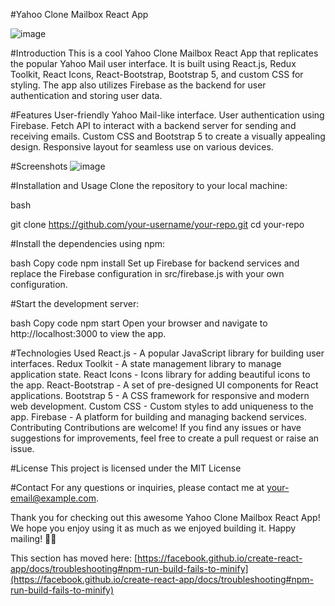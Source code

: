 #Yahoo Clone Mailbox React App


![image](https://github.com/NishantMsingh/mailclientbox/assets/93445529/5226f14d-e17d-4885-af99-d7cde0d9c870)

#Introduction
This is a cool Yahoo Clone Mailbox React App that replicates the popular Yahoo Mail user interface. It is built using React.js, Redux Toolkit, React Icons, React-Bootstrap, Bootstrap 5, and custom CSS for styling. The app also utilizes Firebase as the backend for user authentication and storing user data.

#Features
User-friendly Yahoo Mail-like interface.
User authentication using Firebase.
Fetch API to interact with a backend server for sending and receiving emails.
Custom CSS and Bootstrap 5 to create a visually appealing design.
Responsive layout for seamless use on various devices.


#Screenshots
![image](https://github.com/NishantMsingh/mailclientbox/assets/93445529/3d291eb0-a82c-479a-9d04-00759d71bee6)


#Installation and Usage
Clone the repository to your local machine:

bash

git clone https://github.com/your-username/your-repo.git
cd your-repo

#Install the dependencies using npm:

bash
Copy code
npm install
Set up Firebase for backend services and replace the Firebase configuration in src/firebase.js with your own configuration.

#Start the development server:

bash
Copy code
npm start
Open your browser and navigate to http://localhost:3000 to view the app.

#Technologies Used
React.js - A popular JavaScript library for building user interfaces.
Redux Toolkit - A state management library to manage application state.
React Icons - Icons library for adding beautiful icons to the app.
React-Bootstrap - A set of pre-designed UI components for React applications.
Bootstrap 5 - A CSS framework for responsive and modern web development.
Custom CSS - Custom styles to add uniqueness to the app.
Firebase - A platform for building and managing backend services.
Contributing
Contributions are welcome! If you find any issues or have suggestions for improvements, feel free to create a pull request or raise an issue.

#License
This project is licensed under the MIT License <!-- Replace "url-to-your-license-file" with the URL of your license file, if applicable. If you don't have a separate license file, you can include the license text directly here. -->

#Contact
For any questions or inquiries, please contact me at your-email@example.com.

Thank you for checking out this awesome Yahoo Clone Mailbox React App! We hope you enjoy using it as much as we enjoyed building it. Happy mailing! 📧🚀








This section has moved here: [https://facebook.github.io/create-react-app/docs/troubleshooting#npm-run-build-fails-to-minify](https://facebook.github.io/create-react-app/docs/troubleshooting#npm-run-build-fails-to-minify)
